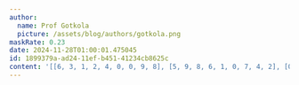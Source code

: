 ```yaml
---
author:
  name: Prof Gotkola
  picture: /assets/blog/authors/gotkola.png
maskRate: 0.23
date: 2024-11-28T01:00:01.475045
id: 1899379a-ad24-11ef-b451-41234cb8625c
content: '[[6, 3, 1, 2, 4, 0, 0, 9, 8], [5, 9, 8, 6, 1, 0, 7, 4, 2], [0, 0, 2, 0, 8, 0, 6, 1, 3], [8, 1, 5, 4, 9, 2, 3, 0, 6], [4, 0, 9, 7, 3, 6, 0, 5, 1], [3, 6, 7, 0, 5, 1, 9, 2, 4], [2, 0, 0, 5, 0, 0, 1, 3, 7], [1, 0, 6, 3, 7, 4, 2, 8, 9], [9, 7, 3, 1, 2, 0, 4, 0, 5]]'
---
```

